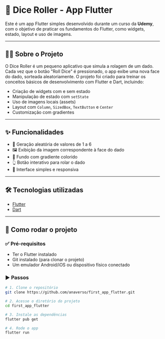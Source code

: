 # 🎲 Dice Roller - App Flutter

Este é um app Flutter simples desenvolvido durante um curso da **Udemy**, com o objetivo de praticar os fundamentos do Flutter, como widgets, estado, layout e uso de imagens.

---

## 👩‍💻 Sobre o Projeto

O Dice Roller é um pequeno aplicativo que simula a rolagem de um dado. Cada vez que o botão "Roll Dice" é pressionado, o app exibe uma nova face do dado, sorteada aleatoriamente. O projeto foi criado para treinar os conceitos básicos de desenvolvimento com Flutter e Dart, incluindo:

- Criação de widgets com e sem estado
- Manipulação de estado com `setState`
- Uso de imagens locais (assets)
- Layout com `Column`, `SizedBox`, `TextButton` e `Center`
- Customização com gradientes

---

## ✨ Funcionalidades

- 🎲 Geração aleatória de valores de 1 a 6
- 🖼️ Exibição da imagem correspondente à face do dado
- 🌈 Fundo com gradiente colorido
- 👆 Botão interativo para rolar o dado
- 📱 Interface simples e responsiva

---

## 🛠 Tecnologias utilizadas

- [Flutter](https://flutter.dev/)
- [Dart](https://dart.dev/)

---

## 🚀 Como rodar o projeto

### ✅ Pré-requisitos

- Ter o Flutter instalado
- Git instalado (para clonar o projeto)
- Um emulador Android/iOS ou dispositivo físico conectado

### ▶️ Passos

```bash
# 1. Clone o repositório
git clone https://github.com/anaverso/first_app_flutter.git

# 2. Acesse o diretório do projeto
cd first_app_flutter

# 3. Instale as dependências
flutter pub get

# 4. Rode o app
flutter run
